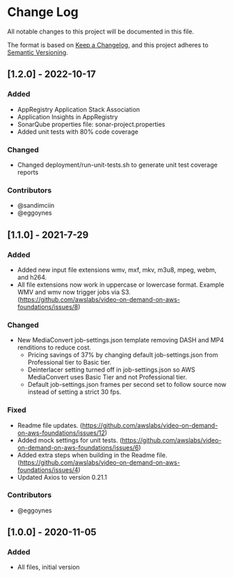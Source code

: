 # Change Log
All notable changes to this project will be documented in this file.

The format is based on [Keep a Changelog](https://keepachangelog.com/en/1.0.0/),
and this project adheres to [Semantic Versioning](https://semver.org/spec/v2.0.0.html).

## [1.2.0] - 2022-10-17
### Added
- AppRegistry Application Stack Association
- Application Insights in AppRegistry
- SonarQube properties file: sonar-project.properties
- Added unit tests with 80% code coverage
### Changed
- Changed deployment/run-unit-tests.sh to generate unit test coverage reports
### Contributors
* @sandimciin
* @eggoynes

## [1.1.0] - 2021-7-29
### Added 
- Added new input file extensions wmv, mxf, mkv, m3u8, mpeg, webm, and h264.
- All file extensions now work in uppercase or lowercase format. Example WMV and wmv now trigger jobs via S3. (https://github.com/awslabs/video-on-demand-on-aws-foundations/issues/8)

### Changed
- New MediaConvert job-settings.json template removing DASH and MP4 renditions to reduce cost. 
    - Pricing savings of 37% by changing default job-settings.json from Professional tier to Basic tier.
    - Deinterlacer setting turned off in job-settings.json so AWS MediaConvert uses Basic Tier and not Professional tier.
    - Default job-settings.json frames per second set to follow source now instead of setting a strict 30 fps.

### Fixed
- Readme file updates. (https://github.com/awslabs/video-on-demand-on-aws-foundations/issues/12)
- Added mock settings for unit tests. (https://github.com/awslabs/video-on-demand-on-aws-foundations/issues/6)
- Added extra steps when building in the Readme file. (https://github.com/awslabs/video-on-demand-on-aws-foundations/issues/4)
- Updated Axios to version 0.21.1

### Contributors
* @eggoynes
## [1.0.0] - 2020-11-05
### Added
- All files, initial version
